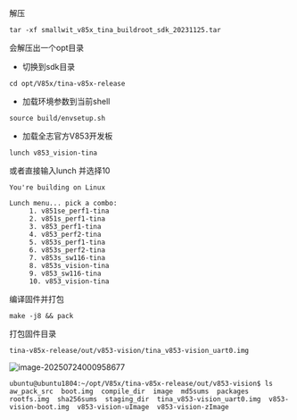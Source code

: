 解压

```
tar -xf smallwit_v85x_tina_buildroot_sdk_20231125.tar
```

会解压出一个opt目录

- 切换到sdk目录

```
cd opt/V85x/tina-v85x-release
```

- 加载环境参数到当前shell

```
source build/envsetup.sh
```

- 加载全志官方V853开发板

```
lunch v853_vision-tina
```

或者直接输入lunch   并选择10

```
You're building on Linux

Lunch menu... pick a combo:
     1. v851se_perf1-tina
     2. v851s_perf1-tina
     3. v853_perf1-tina
     4. v853_perf2-tina
     5. v853s_perf1-tina
     6. v853s_perf2-tina
     7. v853s_sw116-tina
     8. v853s_vision-tina
     9. v853_sw116-tina
     10. v853_vision-tina
```

编译固件并打包

```
make -j8 && pack
```

打包固件目录

```
tina-v85x-release/out/v853-vision/tina_v853-vision_uart0.img
```



![image-20250724000958677](https://newbie-typora.oss-cn-shenzhen.aliyuncs.com/TyporaJPG/image-20250724000958677.png)

```
ubuntu@ubuntu1804:~/opt/V85x/tina-v85x-release/out/v853-vision$ ls
aw_pack_src  boot.img  compile_dir  image  md5sums  packages  rootfs.img  sha256sums  staging_dir  tina_v853-vision_uart0.img  v853-vision-boot.img  v853-vision-uImage  v853-vision-zImage
```

